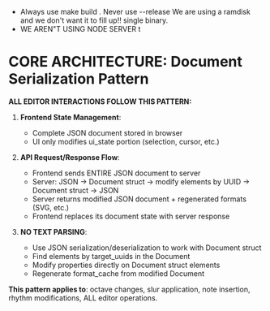- Always use make build . Never use --release  We are using a ramdisk and we don't want it to fill up!! single binary.
- WE AREN"T USING NODE SERVER t

# CORE ARCHITECTURE: Document Serialization Pattern

**ALL EDITOR INTERACTIONS FOLLOW THIS PATTERN:**

1. **Frontend State Management**:
   - Complete JSON document stored in browser
   - UI only modifies ui_state portion (selection, cursor, etc.)

2. **API Request/Response Flow**:
   - Frontend sends ENTIRE JSON document to server
   - Server: JSON → Document struct → modify elements by UUID → Document struct → JSON
   - Server returns modified JSON document + regenerated formats (SVG, etc.)
   - Frontend replaces its document state with server response

3. **NO TEXT PARSING**:
   - Use JSON serialization/deserialization to work with Document struct
   - Find elements by target_uuids in the Document
   - Modify properties directly on Document struct elements
   - Regenerate format_cache from modified Document

**This pattern applies to**: octave changes, slur application, note insertion, rhythm modifications, ALL editor operations.